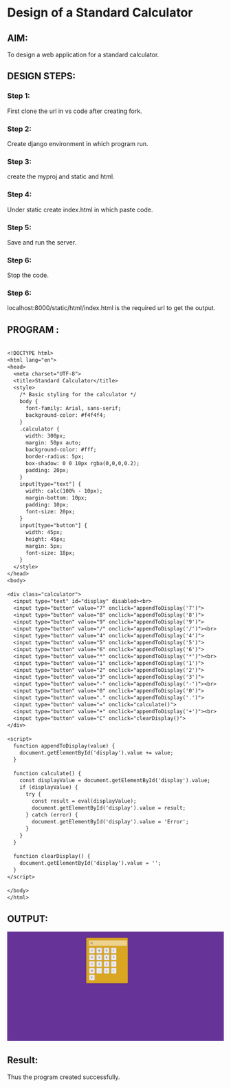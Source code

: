 # Design of a Standard Calculator

## AIM:

To design a web application for a standard calculator.

## DESIGN STEPS:

### Step 1:
First clone the url in vs code after creating fork.

### Step 2:
Create django environment in which program run.

### Step 3:
create the myproj and static and html.

### Step 4:
Under static create index.html in which paste code.

### Step 5:
Save and run the server.

### Step 6:

Stop the code.

### Step 6:

localhost:8000/static/html/index.html is the required url to get the output.

## PROGRAM :
```

<!DOCTYPE html>
<html lang="en">
<head>
  <meta charset="UTF-8">
  <title>Standard Calculator</title>
  <style>
    /* Basic styling for the calculator */
    body {
      font-family: Arial, sans-serif;
      background-color: #f4f4f4;
    }
    .calculator {
      width: 300px;
      margin: 50px auto;
      background-color: #fff;
      border-radius: 5px;
      box-shadow: 0 0 10px rgba(0,0,0,0.2);
      padding: 20px;
    }
    input[type="text"] {
      width: calc(100% - 10px);
      margin-bottom: 10px;
      padding: 10px;
      font-size: 20px;
    }
    input[type="button"] {
      width: 45px;
      height: 45px;
      margin: 5px;
      font-size: 18px;
    }
  </style>
</head>
<body>

<div class="calculator">
  <input type="text" id="display" disabled><br>
  <input type="button" value="7" onclick="appendToDisplay('7')">
  <input type="button" value="8" onclick="appendToDisplay('8')">
  <input type="button" value="9" onclick="appendToDisplay('9')">
  <input type="button" value="/" onclick="appendToDisplay('/')"><br>
  <input type="button" value="4" onclick="appendToDisplay('4')">
  <input type="button" value="5" onclick="appendToDisplay('5')">
  <input type="button" value="6" onclick="appendToDisplay('6')">
  <input type="button" value="*" onclick="appendToDisplay('*')"><br>
  <input type="button" value="1" onclick="appendToDisplay('1')">
  <input type="button" value="2" onclick="appendToDisplay('2')">
  <input type="button" value="3" onclick="appendToDisplay('3')">
  <input type="button" value="-" onclick="appendToDisplay('-')"><br>
  <input type="button" value="0" onclick="appendToDisplay('0')">
  <input type="button" value="." onclick="appendToDisplay('.')">
  <input type="button" value="=" onclick="calculate()">
  <input type="button" value="+" onclick="appendToDisplay('+')"><br>
  <input type="button" value="C" onclick="clearDisplay()">
</div>

<script>
  function appendToDisplay(value) {
    document.getElementById('display').value += value;
  }

  function calculate() {
    const displayValue = document.getElementById('display').value;
    if (displayValue) {
      try {
        const result = eval(displayValue);
        document.getElementById('display').value = result;
      } catch (error) {
        document.getElementById('display').value = 'Error';
      }
    }
  }

  function clearDisplay() {
    document.getElementById('display').value = '';
  }
</script>

</body>
</html>
```

## OUTPUT:
![OUTPUT](<simple calculator-1.png>)



## Result:
Thus the program created successfully.

